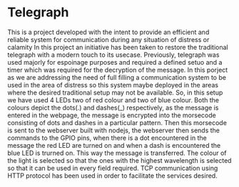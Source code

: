 # Telegraph
This is a project developed with the intent to provide an efficient and reliable system for communication during any situation of distress or calamity
In this project an initiative has been taken to restore the traditional telegraph with a modern touch to its usecase. Previously, telegraph was used majorly for espoinage purposes and required a defined setuo and a timer which was required for the decryption of the message. In this porject as we are addressing the need of full filling a communication system to be used in the area of distress so this system maybe deployed in the areas where the desired traditional setup may not be available. So, in this setup we have used 4 LEDs two of red colour and two of blue colour. Both the colours depict the dots(.) and dashes(_) respectively, as the message is entered in the webpage, the message is encrypted into the morsecode consisting of dots and dashes in a particular pattern. Then this morsecode is sent to the webserver built with nodejs, the webserver then sends the commands to the GPIO pins, when there is a dot encountered in the message the red LED are turned on and when a dash is encountered the blue LED is trurned on. This way the message is transferred. The colour of the light is selected so that the ones with the highest wavelength is selected so that it can be used in every field
required. TCP communication using HTTP protocol has been used in order to facilitate the services desired. 
